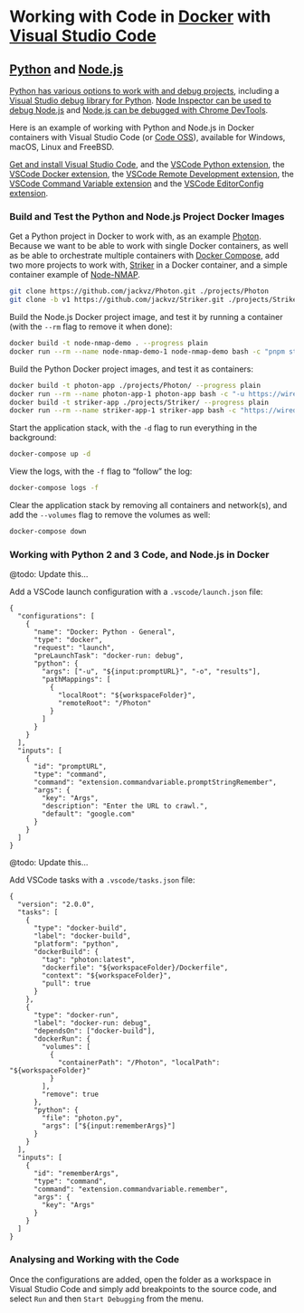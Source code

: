 # Working with Code in [Docker](https://www.docker.com/) with [Visual Studio Code](https://code.visualstudio.com/)

## [Python](https://www.python.org/) and [Node.js](https://nodejs.org/en/)

[Python has various options to work with and debug projects](https://wiki.python.org/moin/PythonDebuggingTools), including a [Visual Studio debug library for Python](https://docs.microsoft.com/en-us/visualstudio/python/debugging-python-code-on-remote-linux-machines). [Node Inspector can be used to debug Node.js](https://nodejs.org/en/docs/guides/debugging-getting-started/) and [Node.js can be debugged with Chrome DevTools](https://medium.com/@paul_irish/debugging-node-js-nightlies-with-chrome-devtools-7c4a1b95ae27). 

Here is an example of working with Python and Node.js in Docker containers with Visual Studio Code (or [Code OSS](https://github.com/microsoft/vscode)), available for Windows, macOS, Linux and FreeBSD.

[Get and install Visual Studio Code](https://code.visualstudio.com/download), and the [VSCode Python extension](https://marketplace.visualstudio.com/items?itemName=ms-python.python), the [VSCode Docker extension](https://marketplace.visualstudio.com/items?itemName=ms-azuretools.vscode-docker), the [VSCode Remote Development extension](https://marketplace.visualstudio.com/items?itemName=ms-vscode-remote.vscode-remote-extensionpack), the [VSCode Command Variable extension](https://marketplace.visualstudio.com/items?itemName=rioj7.command-variable) and the [VSCode EditorConfig extension](https://marketplace.visualstudio.com/items?itemName=EditorConfig.EditorConfig).

### Build and Test the Python and Node.js Project Docker Images

Get a Python project in Docker to work with, as an example [Photon](https://github.com/s0md3v/Photon). Because we want to be able to work with single Docker containers, as well as be able to orchestrate multiple containers with [Docker Compose](https://docs.docker.com/compose/), add two more projects to work with, [Striker](https://github.com/s0md3v/Striker) in a Docker container, and a simple container example of [Node-NMAP](https://www.npmjs.com/package/node-nmap).

```sh
git clone https://github.com/jackvz/Photon.git ./projects/Photon
git clone -b v1 https://github.com/jackvz/Striker.git ./projects/Striker
```

Build the Node.js Docker project image, and test it by running a container (with the `--rm` flag to remove it when done):

```sh
docker build -t node-nmap-demo . --progress plain
docker run --rm --name node-nmap-demo-1 node-nmap-demo bash -c "pnpm start '127.0.0.1 google.com'"
```

Build the Python Docker project images, and test it as containers:

```sh
docker build -t photon-app ./projects/Photon/ --progress plain
docker run --rm --name photon-app-1 photon-app bash -c "-u https://wired.com"
docker build -t striker-app ./projects/Striker/ --progress plain
docker run --rm --name striker-app-1 striker-app bash -c "https://wired.com"
```

Start the application stack, with the `-d` flag to run everything in the background:

```sh
docker-compose up -d
```

View the logs, with the `-f` flag to “follow” the log:

```sh
docker-compose logs -f
```

Clear the application stack by removing all containers and network(s), and add the `--volumes` flag to remove the volumes as well:

```sh
docker-compose down
```

### Working with Python 2 and 3 Code, and Node.js in Docker

@todo: Update this...

Add a VSCode launch configuration with a `.vscode/launch.json` file:

```
{
  "configurations": [
    {
      "name": "Docker: Python - General",
      "type": "docker",
      "request": "launch",
      "preLaunchTask": "docker-run: debug",
      "python": {
        "args": ["-u", "${input:promptURL}", "-o", "results"],
        "pathMappings": [
          {
            "localRoot": "${workspaceFolder}",
            "remoteRoot": "/Photon"
          }
        ]
      }
    }
  ],
  "inputs": [
    {
      "id": "promptURL",
      "type": "command",
      "command": "extension.commandvariable.promptStringRemember",
      "args": {
        "key": "Args",
        "description": "Enter the URL to crawl.",
        "default": "google.com"
      }
    }
  ]
}
```

@todo: Update this...

Add VSCode tasks with a `.vscode/tasks.json` file:

```
{
  "version": "2.0.0",
  "tasks": [
    {
      "type": "docker-build",
      "label": "docker-build",
      "platform": "python",
      "dockerBuild": {
        "tag": "photon:latest",
        "dockerfile": "${workspaceFolder}/Dockerfile",
        "context": "${workspaceFolder}",
        "pull": true
      }
    },
    {
      "type": "docker-run",
      "label": "docker-run: debug",
      "dependsOn": ["docker-build"],
      "dockerRun": {
        "volumes": [
          {
            "containerPath": "/Photon", "localPath": "${workspaceFolder}"
          }
        ],
        "remove": true
      },
      "python": {
        "file": "photon.py",
        "args": ["${input:rememberArgs}"]
      }
    }
  ],
  "inputs": [
    {
      "id": "rememberArgs",
      "type": "command",
      "command": "extension.commandvariable.remember",
      "args": {
        "key": "Args"
      }
    }
  ]
}
```

### Analysing and Working with the Code

Once the configurations are added, open the folder as a workspace in Visual Studio Code and simply add breakpoints to the source code, and select `Run` and then `Start Debugging` from the menu.
